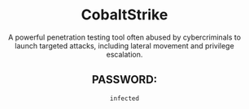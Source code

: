 <div align="center">

# CobaltStrike

A powerful penetration testing tool often abused by cybercriminals to launch targeted attacks, including lateral movement and privilege escalation.

## PASSWORD: 

```
infected
```

</div>
